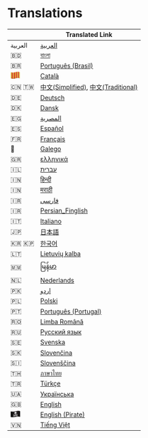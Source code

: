 # Translations

|  | Translated Link |
| --- | --- |
| العربية | [العربية](README.ar.md) |
| 🇧🇩 | [বাংলা](README.bn.md) |
| 🇧🇷 | [Português (Brasil)](README.pt_br.md) |
| <img src="../assets/catalan1.png" width="22"> | [Català](README.ca.md) |
| 🇨🇳 🇹🇼 | [中文(Simplified)](README.chs.md), [中文(Traditional)](README.cht.md) |
| 🇩🇪  | [Deutsch](README.de.md) |
| 🇩🇰 | [Dansk](README.da.md) |
| 🇪🇬 | [المصرية](README.eg.md) |
| 🇪🇸 | [Español](README.es.md) |
| 🇫🇷 | [Français](README.fr.md) |
| 🏴󠁥󠁳󠁧󠁡󠁿 | [Galego](README.gl.md) |
| 🇬🇷 | [ελληνικά](README.gr.md) |
| 🇮🇱 | [עברית](README.hb.md) |
| 🇮🇳 | [हिन्दी](README.hi.md) |
| 🇮🇳 | [मराठी](README.mr.md) |
| 🇮🇷 | [فارسی](README.fa.md) |
| 🇮🇷 | [Persian_Finglish](README.fa.en.md) |
| 🇮🇹 | [Italiano](README.it.md) |
| 🇯🇵 | [日本語](README.ja.md) |
| 🇰🇷 🇰🇵 | [한국어](README.ko.md) |
| 🇱🇹 | [Lietuvių kalba](README.lt.md) |
| 🇲🇲 | [မြန်မာ](README.mm_unicode.md) |
| 🇳🇱 | [Nederlands](README.nl.md) |
| 🇵🇰 | [اردو](README.ur.md) |
| 🇵🇱 | [Polski](README.pl.md) |
| 🇵🇹 | [Português (Portugal)](README.pt-pt.md) |
| 🇷🇴 | [Limba Română](README.ro.md) |
| 🇷🇺 | [Русский язык](README.ru.md) |
| 🇸🇪 | [Svenska](README.se.md) |
| :slovakia: | [Slovenčina](README.slk.md) |
| :slovenia: | [Slovenščina](README.sl.md) |
| 🇹🇭 | [ภาษาไทย](README.th.md) |
| 🇹🇷 | [Türkçe](README.tr.md) |
| 🇺🇦 | [Українська](README.ua.md) |
| :uk: | [English](../README.md) |
| <img src="../assets/pirate.png" width="22"> | [English (Pirate)](README.en-pirate.md) |
| 🇻🇳 | [Tiếng Việt](README.vn.md) |